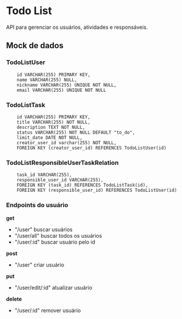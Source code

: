 # Todo List
API para gerenciar os usuários, atividades e responsáveis.

## Mock de dados

### TodoListUser
```
    id VARCHAR(255) PRIMARY KEY, 
    name VARCHAR(255) NULL, 
    nickname VARCHAR(255) UNIQUE NOT NULL, 
    email VARCHAR(255) UNIQUE NOT NULL
```

### TodoListTask
```
    id VARCHAR(255) PRIMARY KEY, 
    title VARCHAR(255) NOT NULL, 
    description TEXT NOT NULL, 
    status VARCHAR(255) NOT NULL DEFAULT "to_do",
    limit_date DATE NOT NULL,
    creator_user_id varchar(255) NOT NULL,
    FOREIGN KEY (creator_user_id) REFERENCES TodoListUser(id)
```

### TodoListResponsibleUserTaskRelation
```
    task_id VARCHAR(255),
    responsible_user_id VARCHAR(255),
    FOREIGN KEY (task_id) REFERENCES TodoListTask(id),
    FOREIGN KEY (responsible_user_id) REFERENCES TodoListUser(id)
```

### Endpoints do usuário
**get** 
* "/user" buscar usuários
* "/user/all" buscar todos os usuários
* "/user/:id" buscar usuário pelo id

**post**
* "/user" criar usuário

**put**
* "/user/edit/:id" atualizar usuário

**delete**
* "/user/:id" remover usuário